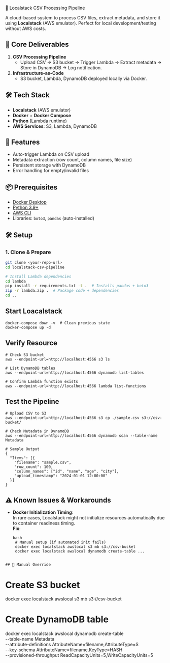 📁 Localstack CSV Processing Pipeline

A cloud-based system to process CSV files, extract metadata, and store it using **Localstack** (AWS emulator). Perfect for local development/testing without AWS costs.


## 🎯 Core Deliverables
1. **CSV Processing Pipeline**  
   - Upload CSV → S3 bucket → Trigger Lambda → Extract metadata → Store in DynamoDB → Log notification.
2. **Infrastructure-as-Code**  
   - S3 bucket, Lambda, DynamoDB deployed locally via Docker.

## 🛠️ Tech Stack
- **Localstack** (AWS emulator)
- **Docker** + **Docker Compose**
- **Python** (Lambda runtime)
- **AWS Services**: S3, Lambda, DynamoDB

## 🚀 Features
- Auto-trigger Lambda on CSV upload
- Metadata extraction (row count, column names, file size)
- Persistent storage with DynamoDB
- Error handling for empty/invalid files

## 📦 Prerequisites
- [Docker Desktop](https://www.docker.com/products/docker-desktop)
- [Python 3.9+](https://www.python.org/downloads/)
- [AWS CLI](https://aws.amazon.com/cli/)
- Libraries: `boto3`, `pandas` (auto-installed)



## 🛠️ Setup

### 1. Clone & Prepare
```bash
git clone <your-repo-url>
cd localstack-csv-pipeline

# Install Lambda dependencies
cd lambda
pip install -r requirements.txt -t .  # Installs pandas + boto3
zip -r lambda.zip .  # Package code + dependencies
cd ..
```

## Start Loacalstack
```
docker-compose down -v  # Clean previous state
docker-compose up -d
```

## Verify Resource
```
# Check S3 bucket
aws --endpoint-url=http://localhost:4566 s3 ls

# List DynamoDB tables
aws --endpoint-url=http://localhost:4566 dynamodb list-tables

# Confirm Lambda function exists
aws --endpoint-url=http://localhost:4566 lambda list-functions

```
##  Test the Pipeline
```
# Upload CSV to S3
aws --endpoint-url=http://localhost:4566 s3 cp ./sample.csv s3://csv-bucket/

# Check Metadata in DynamoDB
aws --endpoint-url=http://localhost:4566 dynamodb scan --table-name Metadata

# Sample Output
{
  "Items": [{
    "filename": "sample.csv",
    "row_count": 100,
    "column_names": ["id", "name", "age", "city"],
    "upload_timestamp": "2024-01-01 12:00:00"
  }]
}

```
## ⚠️ Known Issues & Workarounds
- **Docker Initialization Timing**:  
  In rare cases, Localstack might not initialize resources automatically due to container readiness timing.  
  **Fix**:  
  ```
  bash
   # Manual setup (if automated init fails)
   docker exec localstack awslocal s3 mb s3://csv-bucket
   docker exec localstack awslocal dynamodb create-table ...
```
  
## 🛑 Manual Override
```
# Create S3 bucket
docker exec localstack awslocal s3 mb s3://csv-bucket

# Create DynamoDB table
docker exec localstack awslocal dynamodb create-table \
  --table-name Metadata \
  --attribute-definitions AttributeName=filename,AttributeType=S \
  --key-schema AttributeName=filename,KeyType=HASH \
  --provisioned-throughput ReadCapacityUnits=5,WriteCapacityUnits=5

```
